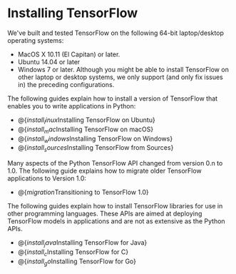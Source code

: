 # Installing TensorFlow

We've built and tested TensorFlow on the following 64-bit laptop/desktop
operating systems:
  * MacOS X 10.11 (El Capitan) or later.
  * Ubuntu 14.04 or later
  * Windows 7 or later.
Although you might be able to install TensorFlow on other laptop or desktop
systems, we only support (and only fix issues in) the preceding configurations.

The following guides explain how to install a version of TensorFlow
that enables you to write applications in Python:

  * @{$install_linux$Installing TensorFlow on Ubuntu}
  * @{$install_mac$Installing TensorFlow on macOS}
  * @{$install_windows$Installing TensorFlow on Windows}
  * @{$install_sources$Installing TensorFlow from Sources}

Many aspects of the Python TensorFlow API changed from version 0.n to 1.0.
The following guide explains how to migrate older TensorFlow applications
to Version 1.0:

  * @{$migration$Transitioning to TensorFlow 1.0}

The following guides explain how to install TensorFlow libraries for use in
other programming languages. These APIs are aimed at deploying TensorFlow
models in applications and are not as extensive as the Python APIs.

  * @{$install_java$Installing TensorFlow for Java}
  * @{$install_c$Installing TensorFlow for C}
  * @{$install_go$Installing TensorFlow for Go}

